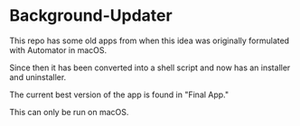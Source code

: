 # Background-Updater

This repo has some old apps from when this idea was originally formulated with Automator in macOS.

Since then it has been converted into a shell script and now has an installer and uninstaller.

The current best version of the app is found in "Final App."

This can only be run on macOS.
